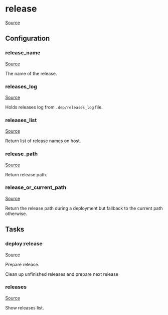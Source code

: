 <!-- DO NOT EDIT THIS FILE! -->
<!-- Instead edit recipe/deploy/release.php -->
<!-- Then run bin/docgen -->

# release

[Source](/recipe/deploy/release.php)




## Configuration
### release_name
[Source](https://github.com/deployphp/deployer/blob/master/recipe/deploy/release.php#L9)

The name of the release.



### releases_log
[Source](https://github.com/deployphp/deployer/blob/master/recipe/deploy/release.php#L17)

Holds releases log from `.dep/releases_log` file.



### releases_list
[Source](https://github.com/deployphp/deployer/blob/master/recipe/deploy/release.php#L42)

Return list of release names on host.



### release_path
[Source](https://github.com/deployphp/deployer/blob/master/recipe/deploy/release.php#L69)

Return release path.



### release_or_current_path
[Source](https://github.com/deployphp/deployer/blob/master/recipe/deploy/release.php#L81)

Return the release path during a deployment
but fallback to the current path otherwise.




## Tasks

### deploy:release
[Source](https://github.com/deployphp/deployer/blob/master/recipe/deploy/release.php#L88)

Prepare release.

Clean up unfinished releases and prepare next release


### releases
[Source](https://github.com/deployphp/deployer/blob/master/recipe/deploy/release.php#L137)

Show releases list.




